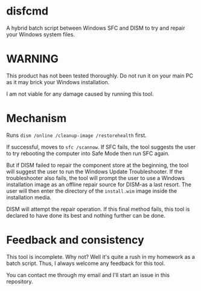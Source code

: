 # disfcmd
A hybrid batch script between Windows SFC and DISM to try and repair your Windows system files.

# WARNING
This product has not been tested thoroughly. Do not run it on your main PC as it may brick your Windows installation.

I am not viable for any damage caused by running this tool.

# Mechanism
Runs `dism /online /cleanup-image /restorehealth` first. 

If successful, moves to `sfc /scannow`. If SFC fails, the tool suggests the user to try rebooting the computer into Safe Mode then run SFC again.

But if DISM failed to repair the component store at the beginning, the tool will suggest the user to run the Windows Update Troubleshooter. If the troubleshooter also fails, the tool will prompt the user to use a Windows installation image as an offline repair source for DISM-as a last resort. The user will then enter the directory of the `install.wim` image inside the installation media. 

DISM will attempt the repair operation. If this final method fails, this tool is declared to have done its best and nothing further can be done.

# Feedback and consistency

This tool is incomplete. Why not? Well it's quite a rush in my homework as a batch script. Thus, I always welcome any feedback for this tool.

You can contact me through my email and I'll start an issue in this repository.
